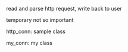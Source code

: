 read and parse http request, write back to user

temporary not so important

http_conn: sample class

my_conn: my class
